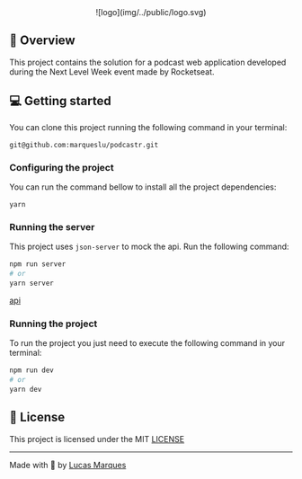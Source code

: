 <div align="center">
  ![logo](img/../public/logo.svg)
</div>

## :rocket: Overview

This project contains the solution for a podcast web application developed during the Next Level Week event made by Rocketseat.

## :computer: Getting started

You can clone this project running the following command in your terminal:

```
git@github.com:marqueslu/podcastr.git
```

### Configuring the project

You can run the command bellow to install all the project dependencies:

```
yarn
```

### Running the server

This project uses `json-server` to mock the api.
Run the following command:

```bash
npm run server
# or
yarn server
```

[api](https://github.com/marqueslu/gostack-nodejs-upload)


### Running the project

To run the project you just need to execute the following command in your terminal:

```bash
npm run dev
# or
yarn dev
```

## :memo: License

This project is licensed under the MIT [LICENSE](https://github.com/marqueslu/podcastr/blob/master/LICENSE)

---

Made with :purple_heart: by [Lucas Marques](https://github.com/marqueslu)
